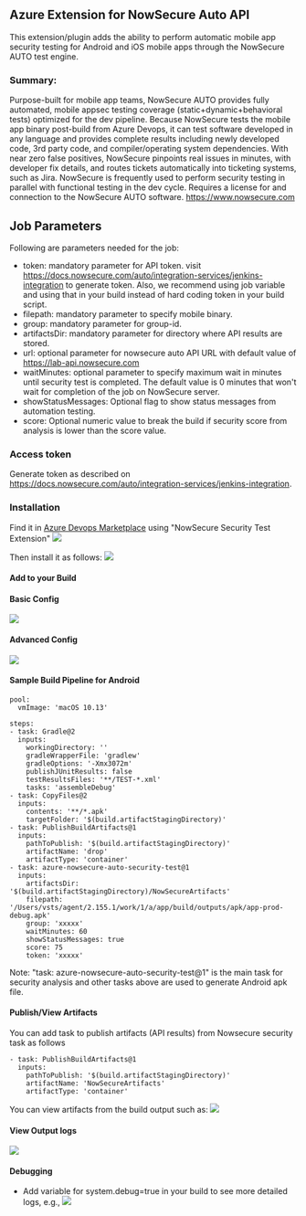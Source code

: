 ## Azure Extension for NowSecure Auto API
This extension/plugin adds the ability to perform automatic mobile app security testing for Android and iOS mobile apps through the NowSecure AUTO test engine.

### Summary:
Purpose-built for mobile app teams, NowSecure AUTO provides fully automated, mobile appsec testing coverage (static+dynamic+behavioral tests) optimized for the dev pipeline. Because NowSecure tests the mobile app binary post-build from Azure Devops, it can test software developed in any language and provides complete results including newly developed code, 3rd party code, and compiler/operating system dependencies. With near zero false positives, NowSecure pinpoints real issues in minutes, with developer fix details, and routes tickets automatically into ticketing systems, such as Jira. NowSecure is frequently used to perform security testing in parallel with functional testing in the dev cycle. Requires a license for and connection to the NowSecure AUTO software. https://www.nowsecure.com

## Job Parameters
Following are parameters needed for the job:
- token: mandatory parameter for API token. visit https://docs.nowsecure.com/auto/integration-services/jenkins-integration to generate token. Also, we recommend using job variable and using that in your build instead of hard coding token in your build script.
- filepath: mandatory parameter to specify mobile binary.
- group: mandatory parameter for group-id.
- artifactsDir: mandatory parameter for directory where API results are stored.
- url: optional parameter for nowsecure auto API URL with default value of https://lab-api.nowsecure.com
- waitMinutes: optional parameter to specify maximum wait in minutes until security test is completed. The default value is 0 minutes that won't wait for completion of the job on NowSecure server.
- showStatusMessages: Optional flag to show status messages from automation testing.
- score: Optional numeric value to break the build if security score from analysis is lower than the score value.

### Access token
Generate token as described on https://docs.nowsecure.com/auto/integration-services/jenkins-integration.

### Installation

Find it in [Azure Devops Marketplace](https://marketplace.visualstudio.com/azuredevops) using "NowSecure Security Test Extension"
![](images/marketplace.png)

Then install it as follows:
![](images/install.png)

#### Add to your Build

#### Basic Config
![](images/basic-config.png)

#### Advanced Config
![](images/advanced-config.png)

#### Sample Build Pipeline for Android
```
pool:
  vmImage: 'macOS 10.13'

steps:
- task: Gradle@2
  inputs:
    workingDirectory: ''
    gradleWrapperFile: 'gradlew'
    gradleOptions: '-Xmx3072m'
    publishJUnitResults: false
    testResultsFiles: '**/TEST-*.xml'
    tasks: 'assembleDebug'
- task: CopyFiles@2
  inputs:
    contents: '**/*.apk'
    targetFolder: '$(build.artifactStagingDirectory)'
- task: PublishBuildArtifacts@1
  inputs:
    pathToPublish: '$(build.artifactStagingDirectory)'
    artifactName: 'drop'
    artifactType: 'container'
- task: azure-nowsecure-auto-security-test@1
  inputs:
    artifactsDir: '$(build.artifactStagingDirectory)/NowSecureArtifacts'
    filepath: '/Users/vsts/agent/2.155.1/work/1/a/app/build/outputs/apk/app-prod-debug.apk'
    group: 'xxxxx'
    waitMinutes: 60
    showStatusMessages: true
    score: 75
    token: 'xxxxx'
```
Note: "task: azure-nowsecure-auto-security-test@1" is the main task for security analysis and other tasks above are used to generate Android apk file.

#### Publish/View Artifacts
You can add task to publish artifacts (API results) from Nowsecure security task as follows
```
- task: PublishBuildArtifacts@1
  inputs:
    pathToPublish: '$(build.artifactStagingDirectory)'
    artifactName: 'NowSecureArtifacts'
    artifactType: 'container'
```

You can view artifacts from the build output such as:
![](images/artifacts.png)


#### View Output logs
![](images/log.png)


#### Debugging
- Add variable for system.debug=true in your build to see more detailed logs, e.g.,
![](images/debug.png)
